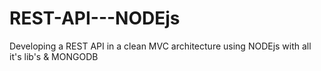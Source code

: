 # REST-API---NODEjs
Developing a REST API in a clean MVC architecture using NODEjs with all it's lib's &amp; MONGODB
